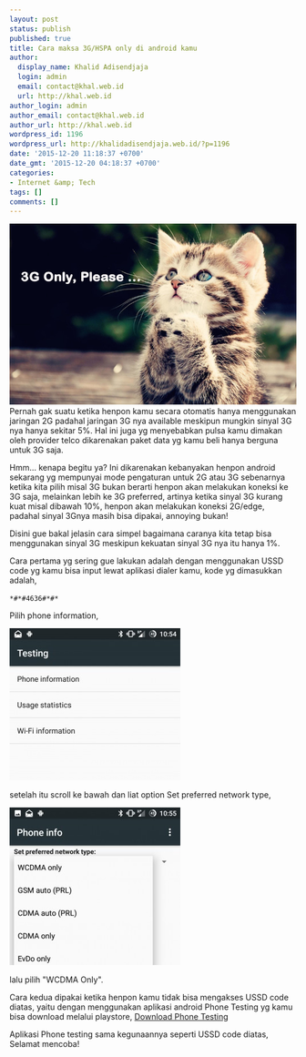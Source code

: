 ```yaml
---
layout: post
status: publish
published: true
title: Cara maksa 3G/HSPA only di android kamu
author:
  display_name: Khalid Adisendjaja
  login: admin
  email: contact@khal.web.id
  url: http://khal.web.id
author_login: admin
author_email: contact@khal.web.id
author_url: http://khal.web.id
wordpress_id: 1196
wordpress_url: http://khalidadisendjaja.web.id/?p=1196
date: '2015-12-20 11:18:37 +0700'
date_gmt: '2015-12-20 04:18:37 +0700'
categories:
- Internet &amp; Tech
tags: []
comments: []
---
```

![3gonlyplease](/images/3gonlyplease.jpg)Pernah gak suatu ketika henpon kamu secara otomatis hanya menggunakan jaringan 2G padahal jaringan 3G nya available meskipun mungkin sinyal 3G nya hanya sekitar 5%. Hal ini juga yg menyebabkan pulsa kamu dimakan oleh provider telco dikarenakan paket data yg kamu beli hanya berguna untuk 3G saja.

Hmm... kenapa begitu ya? Ini dikarenakan kebanyakan henpon android sekarang yg mempunyai mode pengaturan untuk 2G atau 3G sebenarnya ketika kita pilih misal 3G bukan berarti henpon akan melakukan koneksi ke 3G saja, melainkan lebih ke 3G preferred, artinya ketika sinyal 3G kurang kuat misal dibawah 10%, henpon akan melakukan koneksi 2G/edge, padahal sinyal 3Gnya masih bisa dipakai, annoying bukan!

Disini gue bakal jelasin cara simpel bagaimana caranya kita tetap bisa menggunakan sinyal 3G meskipun kekuatan sinyal 3G nya itu hanya 1%.

Cara pertama yg sering gue lakukan adalah dengan menggunakan USSD code yg kamu bisa input lewat aplikasi dialer kamu, kode yg dimasukkan adalah,

`*#*#4636#*#*`

Pilih phone information,

[![wpid-wp-1450584404657.jpg](/images/wpid-wp-1450584404657-300x267.jpg)](/images/wpid-wp-1450584404657.jpg)

setelah itu scroll ke bawah dan liat option Set preferred network type,

[![wpid-wp-1450584446137.jpg](/images/wpid-wp-1450584446137-300x277.jpg)](/images/wpid-wp-1450584446137.jpg)

lalu pilih "WCDMA Only".

Cara kedua dipakai ketika henpon kamu tidak bisa mengakses USSD code diatas, yaitu dengan menggunakan aplikasi android Phone Testing yg kamu bisa download melalui playstore, [Download Phone Testing](https://play.google.com/store/apps/details?id=diewland.testing.phone&hl=en)

Aplikasi Phone testing sama kegunaannya seperti USSD code diatas, Selamat mencoba!